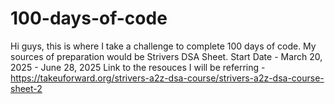 # 100-days-of-code
Hi guys, this is where I take a challenge to complete 100 days of code. 
My sources of preparation would be Strivers DSA Sheet.
Start Date - March 20, 2025 - June 28, 2025
Link to the resouces I will be referring - https://takeuforward.org/strivers-a2z-dsa-course/strivers-a2z-dsa-course-sheet-2
